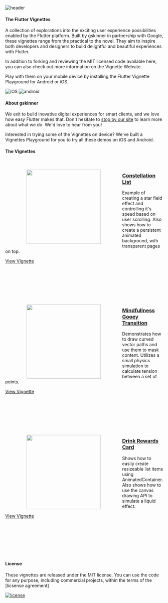 
![header](https://gskinner.com/flutter_showcase/shared/Header@2x.png)

#### The Flutter Vignettes

A collection of explorations into the exciting user experience possibilities enabled by the Flutter platform. Built by gskinner in partnership with Google, these vignettes range from the practical to the novel. They aim to inspire both developers and designers to build delightful and beautiful experiences with Flutter.

In addition to forking and reviewing the MIT licensed code available here, you can also check out more information on the Vignette Website.

Play with them on your mobile device by installing the Flutter Vignette Playground for Android or iOS.

![iOS](https://gskinner.com/flutter_showcase/shared/appstore-Apple.png) ![android](https://gskinner.com/flutter_showcase/shared/appstore-Google.png)

#### About gskinner

We exit to build inovative digital experiences for smart clients, and we love how easy Flutter makes that. Don't hesitate to [stop by our site](https://gskinner.com) to learn more about what we do. We'd love to hear from you!

Interested in trying some of the Vignettes on device? We've built a Vignettes Playground for you to try all these demos on iOS and Android.

#### The Vignettes

<br />  

<p id="constellation_list">
<a href="#"><img align="left" hspace=68 src="https://gskinner.com/flutter_showcase/previews/constellation_list_edited.gif" width="237"/></a>
<a href="#constellation_list"><h3>Constellation List</h3></a>
<p>Example of creating a star field effect and controlling it's speed based on user scrolling. Also shows how to create a persistent animated background, with transparent pages on top.</p>
<a href="#">View Vignette</a>
</p><br/><br/><br/><br/><br/><br/>

<p id="gooey_edge">
<a href="#"><img align="left" hspace=68 src="https://gskinner.com/flutter_showcase/previews/gooey_edge_edited.gif" width="237" /></a>
<a href="#gooey_edge"><h3>Mindfullness Gooey Transition</h3></a>
<p>Demonstrates how to draw curved vector paths and use them to mask content. Utilizes a small physics simulation to calculate tension between a set of points.</p>
<a href="#">View Vignette</a>
</p><br/><br/><br/><br/><br/><br/>

<p id="drink_rewards_list">
<a href="#"><img align="left" hspace=68 src="https://gskinner.com/flutter_showcase/previews/drink_rewards_list_edited.gif" width="237" /></a>
<a href="#gooey_edge"><h3>Drink Rewards Card</h3></a>
<p>Shows how to easily create resizeable list items using AnimatedContainer. Also shows how to use the canvas drawing API to simulate a liquid effect.</p>
<a href="#">View Vignette</a>
</p><br/><br/><br/><br/><br/><br/>

#### License

These vignettes are released under the MIT license. You can use the code for any purpose, including commercial projects, within the terms of the [licsense agreement]

[![license](https://img.shields.io/badge/License-MIT-yellow.svg)](https://opensource.org/licenses/MIT)

<br/>

